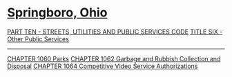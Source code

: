 [Springboro, Ohio](indexee20.html)
==================================

[PART TEN - STREETS, UTILITIES AND PUBLIC SERVICES CODE](407fa412.html)
[TITLE SIX - Other Public Services](45a2a412.html)

* * * * *

[CHAPTER 1060 Parks](45aaa412.html) [CHAPTER 1062 Garbage and Rubbish
Collection and Disposal](45cba412.html) [CHAPTER 1064 Competitive Video
Service Authorizations](4612a412.html)

